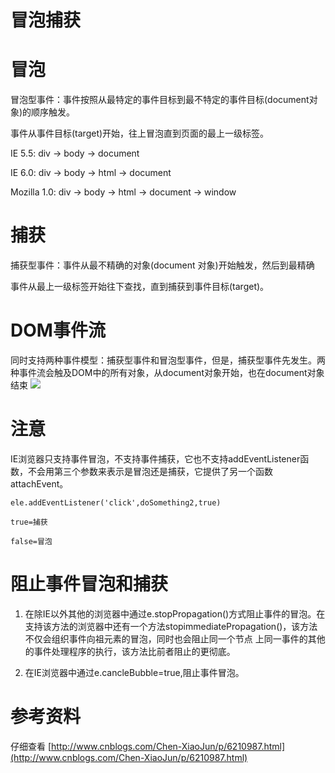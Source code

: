 # 冒泡捕获
# 冒泡
冒泡型事件：事件按照从最特定的事件目标到最不特定的事件目标(document对象)的顺序触发。

事件从事件目标(target)开始，往上冒泡直到页面的最上一级标签。

  IE 5.5: div -> body -> document

  IE 6.0: div -> body -> html -> document

  Mozilla 1.0: div -> body -> html -> document -> window

# 捕获

捕获型事件：事件从最不精确的对象(document 对象)开始触发，然后到最精确

事件从最上一级标签开始往下查找，直到捕获到事件目标(target)。

# DOM事件流

同时支持两种事件模型：捕获型事件和冒泡型事件，但是，捕获型事件先发生。两种事件流会触及DOM中的所有对象，从document对象开始，也在document对象结束
![](http://files.jb51.net/file_images/article/201310/20131028160201571.jpg)

# 注意

IE浏览器只支持事件冒泡，不支持事件捕获，它也不支持addEventListener函数，不会用第三个参数来表示是冒泡还是捕获，它提供了另一个函数attachEvent。

	ele.addEventListener('click',doSomething2,true)
	
	true=捕获
	
	false=冒泡

# 阻止事件冒泡和捕获

1. 在除IE以外其他的浏览器中通过e.stopPropagation()方式阻止事件的冒泡。在 支持该方法的浏览器中还有一个方法stopimmediatePropagation()，该方法不仅会组织事件向祖元素的冒泡，同时也会阻止同一个节点 上同一事件的其他的事件处理程序的执行，该方法比前者阻止的更彻底。

2. 在IE浏览器中通过e.cancleBubble=true,阻止事件冒泡。

# 参考资料
仔细查看
[http://www.cnblogs.com/Chen-XiaoJun/p/6210987.html](http://www.cnblogs.com/Chen-XiaoJun/p/6210987.html)